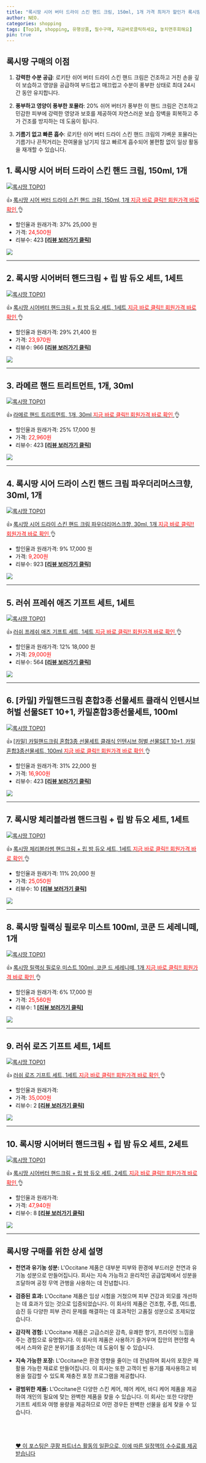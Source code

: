```yaml
---
title: "록시땅 시어 버터 드라이 스킨 핸드 크림, 150ml, 1개 가격 최저가 할인가 록시땅 최저가 추천 제품 비교"
author: NEO.
categories: shopping
tags: [Top10, shopping, 유행상품, 필수구매, 지금바로클릭하세요, 놓치면후회해요]
pin: true
---
```

## 록시땅 구매의 이점
1. **강력한 수분 공급**: 로키탄 쉬어 버터 드라이 스킨 핸드 크림은 건조하고 거친 손을 깊이 보습하고 영양을 공급하여 부드럽고 매끄럽고 수분이 풍부한 상태로 최대 24시간 동안 유지합니다.


2. **풍부하고 영양이 풍부한 포뮬라**: 20% 쉬어 버터가 풍부한 이 핸드 크림은 건조하고 민감한 피부에 강력한 영양과 보호를 제공하여 자연스러운 보습 장벽을 회복하고 추가 건조를 방지하는 데 도움이 됩니다.


3. **기름기 없고 빠른 흡수**: 로키탄 쉬어 버터 드라이 스킨 핸드 크림의 가벼운 포뮬라는 기름기나 끈적거리는 잔여물을 남기지 않고 빠르게 흡수되어 불편함 없이 일상 활동을 재개할 수 있습니다.

   

## 1. 록시땅 시어 버터 드라이 스킨 핸드 크림, 150ml, 1개

[![록시땅 TOP01](https://thumbnail8.coupangcdn.com/thumbnails/remote/490x490ex/image/retail/images/200092066347349-d4905d5a-eeba-4fb9-82ca-5153766e1428.jpg)](https://link.coupang.com/re/AFFSDP?lptag=AF3617701&subid=GithubCoopas&pageKey=6550070267&traceid=V0-153&itemId=17207508813&vendorItemId=82029477021)


👍 [록시땅 시어 버터 드라이 스킨 핸드 크림, 150ml, 1개 <font color=red> 지금 바로 클릭!! 회원가격 바로 확인 </font> ](https://link.coupang.com/re/AFFSDP?lptag=AF3617701&subid=GithubCoopas&pageKey=6550070267&traceid=V0-153&itemId=17207508813&vendorItemId=82029477021) 👌 


- 할인율과 원래가격: 37%  25,000   원
- 가격: <span style='color:red'>24,500원</span>
- 리뷰수: 423  [**[리뷰 보러가기 클릭]**](https://link.coupang.com/re/AFFSDP?lptag=AF3617701&subid=GithubCoopas&pageKey=6550070267&traceid=V0-153&itemId=17207508813&vendorItemId=82029477021)

[![](/discount_price.png)](https://link.coupang.com/re/AFFSDP?lptag=AF3617701&subid=GithubCoopas&pageKey=6550070267&traceid=V0-153&itemId=17207508813&vendorItemId=82029477021)

---


   

## 2. 록시땅 시어버터 핸드크림 + 립 밤 듀오 세트, 1세트

[![록시땅 TOP01](https://thumbnail8.coupangcdn.com/thumbnails/remote/490x490ex/image/retail/images/120042713102678-f0255713-a8b6-4974-8b85-d41201edef40.jpg)](https://link.coupang.com/re/AFFSDP?lptag=AF3617701&subid=GithubCoopas&pageKey=6729627290&traceid=V0-153&itemId=15675972869&vendorItemId=82891437019)


👍 [록시땅 시어버터 핸드크림 + 립 밤 듀오 세트, 1세트 <font color=red> 지금 바로 클릭!! 회원가격 바로 확인 </font> ](https://link.coupang.com/re/AFFSDP?lptag=AF3617701&subid=GithubCoopas&pageKey=6729627290&traceid=V0-153&itemId=15675972869&vendorItemId=82891437019) 👌 


- 할인율과 원래가격: 29%  21,400   원
- 가격: <span style='color:red'>23,970원</span>
- 리뷰수: 966  [**[리뷰 보러가기 클릭]**](https://link.coupang.com/re/AFFSDP?lptag=AF3617701&subid=GithubCoopas&pageKey=6729627290&traceid=V0-153&itemId=15675972869&vendorItemId=82891437019)

[![](/discount_price.png)](https://link.coupang.com/re/AFFSDP?lptag=AF3617701&subid=GithubCoopas&pageKey=6729627290&traceid=V0-153&itemId=15675972869&vendorItemId=82891437019)

---


   

## 3. 라메르 핸드 트리트먼트, 1개, 30ml

[![록시땅 TOP01](https://thumbnail10.coupangcdn.com/thumbnails/remote/490x490ex/image/vendor_inventory/e4c3/c2e0d7b46a8f523b440f55a43f33838d721abfe20859412c0db506f9a3c0.jpg)](https://link.coupang.com/re/AFFSDP?lptag=AF3617701&subid=GithubCoopas&pageKey=7687103090&traceid=V0-153&itemId=20546437501&vendorItemId=87622833256)


👍 [라메르 핸드 트리트먼트, 1개, 30ml <font color=red> 지금 바로 클릭!! 회원가격 바로 확인 </font> ](https://link.coupang.com/re/AFFSDP?lptag=AF3617701&subid=GithubCoopas&pageKey=7687103090&traceid=V0-153&itemId=20546437501&vendorItemId=87622833256) 👌 


- 할인율과 원래가격: 25%  17,000   원
- 가격: <span style='color:red'>22,960원</span>
- 리뷰수: 423  [**[리뷰 보러가기 클릭]**](https://link.coupang.com/re/AFFSDP?lptag=AF3617701&subid=GithubCoopas&pageKey=7687103090&traceid=V0-153&itemId=20546437501&vendorItemId=87622833256)

[![](/discount_price.png)](https://link.coupang.com/re/AFFSDP?lptag=AF3617701&subid=GithubCoopas&pageKey=7687103090&traceid=V0-153&itemId=20546437501&vendorItemId=87622833256)

---


   

## 4. 록시땅 시어 드라이 스킨 핸드 크림 파우더리머스크향, 30ml, 1개

[![록시땅 TOP01](https://thumbnail10.coupangcdn.com/thumbnails/remote/490x490ex/image/rs_quotation_api/yxymjga9/7f06e7aa27a44bc295de37d225f4df9a.jpg)](https://link.coupang.com/re/AFFSDP?lptag=AF3617701&subid=GithubCoopas&pageKey=6550070267&traceid=V0-153&itemId=14619055852&vendorItemId=81860728765)


👍 [록시땅 시어 드라이 스킨 핸드 크림 파우더리머스크향, 30ml, 1개 <font color=red> 지금 바로 클릭!! 회원가격 바로 확인 </font> ](https://link.coupang.com/re/AFFSDP?lptag=AF3617701&subid=GithubCoopas&pageKey=6550070267&traceid=V0-153&itemId=14619055852&vendorItemId=81860728765) 👌 


- 할인율과 원래가격: 9%  17,000   원
- 가격: <span style='color:red'>9,200원</span>
- 리뷰수: 923  [**[리뷰 보러가기 클릭]**](https://link.coupang.com/re/AFFSDP?lptag=AF3617701&subid=GithubCoopas&pageKey=6550070267&traceid=V0-153&itemId=14619055852&vendorItemId=81860728765)

[![](/discount_price.png)](https://link.coupang.com/re/AFFSDP?lptag=AF3617701&subid=GithubCoopas&pageKey=6550070267&traceid=V0-153&itemId=14619055852&vendorItemId=81860728765)

---


   

## 5. 러쉬 프레쉬 애즈 기프트 세트, 1세트

[![록시땅 TOP01](https://thumbnail6.coupangcdn.com/thumbnails/remote/490x490ex/image/retail/images/1891315463255946-da7bb207-74e1-42c7-8a1f-638c6624ea71.jpg)](https://link.coupang.com/re/AFFSDP?lptag=AF3617701&subid=GithubCoopas&pageKey=5815711833&traceid=V0-153&itemId=10021262759&vendorItemId=77304242111)


👍 [러쉬 프레쉬 애즈 기프트 세트, 1세트 <font color=red> 지금 바로 클릭!! 회원가격 바로 확인 </font> ](https://link.coupang.com/re/AFFSDP?lptag=AF3617701&subid=GithubCoopas&pageKey=5815711833&traceid=V0-153&itemId=10021262759&vendorItemId=77304242111) 👌 


- 할인율과 원래가격: 12%  18,000   원
- 가격: <span style='color:red'>29,000원</span>
- 리뷰수: 564  [**[리뷰 보러가기 클릭]**](https://link.coupang.com/re/AFFSDP?lptag=AF3617701&subid=GithubCoopas&pageKey=5815711833&traceid=V0-153&itemId=10021262759&vendorItemId=77304242111)

[![](/discount_price.png)](https://link.coupang.com/re/AFFSDP?lptag=AF3617701&subid=GithubCoopas&pageKey=5815711833&traceid=V0-153&itemId=10021262759&vendorItemId=77304242111)

---


   

## 6. [카밀] 카밀핸드크림 혼합3종 선물세트 클래식 인텐시브 허벌 선물SET 10+1, 카밀혼합3종선물세트, 100ml

[![록시땅 TOP01](https://thumbnail7.coupangcdn.com/thumbnails/remote/490x490ex/image/vendor_inventory/1827/19038c2e6db079362a8ca201f3f6b7353ed20003ac8544029073724870fe.jpg)](https://link.coupang.com/re/AFFSDP?lptag=AF3617701&subid=GithubCoopas&pageKey=7597629464&traceid=V0-153&itemId=20090540844&vendorItemId=4372956336)


👍 [[카밀] 카밀핸드크림 혼합3종 선물세트 클래식 인텐시브 허벌 선물SET 10+1, 카밀혼합3종선물세트, 100ml <font color=red> 지금 바로 클릭!! 회원가격 바로 확인 </font> ](https://link.coupang.com/re/AFFSDP?lptag=AF3617701&subid=GithubCoopas&pageKey=7597629464&traceid=V0-153&itemId=20090540844&vendorItemId=4372956336) 👌 


- 할인율과 원래가격: 31%  22,000   원
- 가격: <span style='color:red'>16,900원</span>
- 리뷰수: 423  [**[리뷰 보러가기 클릭]**](https://link.coupang.com/re/AFFSDP?lptag=AF3617701&subid=GithubCoopas&pageKey=7597629464&traceid=V0-153&itemId=20090540844&vendorItemId=4372956336)

[![](/discount_price.png)](https://link.coupang.com/re/AFFSDP?lptag=AF3617701&subid=GithubCoopas&pageKey=7597629464&traceid=V0-153&itemId=20090540844&vendorItemId=4372956336)

---


   

## 7. 록시땅 체리블라썸 핸드크림 + 립 밤 듀오 세트, 1세트

[![록시땅 TOP01](https://thumbnail9.coupangcdn.com/thumbnails/remote/490x490ex/image/retail/images/1567119396936306-d0af1479-2c1d-463c-b350-b8111f3a6b36.jpg)](https://link.coupang.com/re/AFFSDP?lptag=AF3617701&subid=GithubCoopas&pageKey=6729626905&traceid=V0-153&itemId=15675971150&vendorItemId=87828927316)


👍 [록시땅 체리블라썸 핸드크림 + 립 밤 듀오 세트, 1세트 <font color=red> 지금 바로 클릭!! 회원가격 바로 확인 </font> ](https://link.coupang.com/re/AFFSDP?lptag=AF3617701&subid=GithubCoopas&pageKey=6729626905&traceid=V0-153&itemId=15675971150&vendorItemId=87828927316) 👌 


- 할인율과 원래가격: 11%  20,000   원
- 가격: <span style='color:red'>25,050원</span>
- 리뷰수: 10  [**[리뷰 보러가기 클릭]**](https://link.coupang.com/re/AFFSDP?lptag=AF3617701&subid=GithubCoopas&pageKey=6729626905&traceid=V0-153&itemId=15675971150&vendorItemId=87828927316)

[![](/discount_price.png)](https://link.coupang.com/re/AFFSDP?lptag=AF3617701&subid=GithubCoopas&pageKey=6729626905&traceid=V0-153&itemId=15675971150&vendorItemId=87828927316)

---


   

## 8. 록시땅 릴랙싱 필로우 미스트 100ml, 코쿤 드 세레니떼, 1개

[![록시땅 TOP01](https://thumbnail9.coupangcdn.com/thumbnails/remote/490x490ex/image/retail/images/437325978687810-194bf3cf-d6f3-4a72-8bf6-18c0d5406de3.jpg)](https://link.coupang.com/re/AFFSDP?lptag=AF3617701&subid=GithubCoopas&pageKey=1080326737&traceid=V0-153&itemId=2032430262&vendorItemId=70031882143)


👍 [록시땅 릴랙싱 필로우 미스트 100ml, 코쿤 드 세레니떼, 1개 <font color=red> 지금 바로 클릭!! 회원가격 바로 확인 </font> ](https://link.coupang.com/re/AFFSDP?lptag=AF3617701&subid=GithubCoopas&pageKey=1080326737&traceid=V0-153&itemId=2032430262&vendorItemId=70031882143) 👌 


- 할인율과 원래가격: 6%  17,000   원
- 가격: <span style='color:red'>25,560원</span>
- 리뷰수: 1  [**[리뷰 보러가기 클릭]**](https://link.coupang.com/re/AFFSDP?lptag=AF3617701&subid=GithubCoopas&pageKey=1080326737&traceid=V0-153&itemId=2032430262&vendorItemId=70031882143)

[![](/discount_price.png)](https://link.coupang.com/re/AFFSDP?lptag=AF3617701&subid=GithubCoopas&pageKey=1080326737&traceid=V0-153&itemId=2032430262&vendorItemId=70031882143)

---


   

## 9. 러쉬 로즈 기프트 세트, 1세트

[![록시땅 TOP01](https://thumbnail7.coupangcdn.com/thumbnails/remote/490x490ex/image/retail/images/302963711706173-552986c0-65bd-4e6c-803c-6dca5f0b749a.jpg)](https://link.coupang.com/re/AFFSDP?lptag=AF3617701&subid=GithubCoopas&pageKey=7435046943&traceid=V0-153&itemId=19319933178&vendorItemId=77304245535)


👍 [러쉬 로즈 기프트 세트, 1세트 <font color=red> 지금 바로 클릭!! 회원가격 바로 확인 </font> ](https://link.coupang.com/re/AFFSDP?lptag=AF3617701&subid=GithubCoopas&pageKey=7435046943&traceid=V0-153&itemId=19319933178&vendorItemId=77304245535) 👌 


- 할인율과 원래가격: 
- 가격: <span style='color:red'>35,000원</span>
- 리뷰수: 2  [**[리뷰 보러가기 클릭]**](https://link.coupang.com/re/AFFSDP?lptag=AF3617701&subid=GithubCoopas&pageKey=7435046943&traceid=V0-153&itemId=19319933178&vendorItemId=77304245535)

[![](/discount_price.png)](https://link.coupang.com/re/AFFSDP?lptag=AF3617701&subid=GithubCoopas&pageKey=7435046943&traceid=V0-153&itemId=19319933178&vendorItemId=77304245535)

---


   

## 10. 록시땅 시어버터 핸드크림 + 립 밤 듀오 세트, 2세트

[![록시땅 TOP01](https://thumbnail7.coupangcdn.com/thumbnails/remote/490x490ex/image/retail/images/4c28946f-2a6c-4fbc-8cdd-d39c614e52082307616330818033434.png)](https://link.coupang.com/re/AFFSDP?lptag=AF3617701&subid=GithubCoopas&pageKey=6729627290&traceid=V0-153&itemId=19518108963&vendorItemId=86287969962)


👍 [록시땅 시어버터 핸드크림 + 립 밤 듀오 세트, 2세트 <font color=red> 지금 바로 클릭!! 회원가격 바로 확인 </font> ](https://link.coupang.com/re/AFFSDP?lptag=AF3617701&subid=GithubCoopas&pageKey=6729627290&traceid=V0-153&itemId=19518108963&vendorItemId=86287969962) 👌 


- 할인율과 원래가격: 
- 가격: <span style='color:red'>47,940원</span>
- 리뷰수: 8  [**[리뷰 보러가기 클릭]**](https://link.coupang.com/re/AFFSDP?lptag=AF3617701&subid=GithubCoopas&pageKey=6729627290&traceid=V0-153&itemId=19518108963&vendorItemId=86287969962)

[![](/discount_price.png)](https://link.coupang.com/re/AFFSDP?lptag=AF3617701&subid=GithubCoopas&pageKey=6729627290&traceid=V0-153&itemId=19518108963&vendorItemId=86287969962)

---
## 록시땅 구매를 위한 상세 설명
* **천연과 유기농 성분:** L'Occitane 제품은 대부분 피부와 환경에 부드러운 천연과 유기농 성분으로 만들어집니다. 회사는 지속 가능하고 윤리적인 공급업체에서 성분을 조달하며 공정 무역 관행을 사용하는 데 전념합니다.


* **검증된 효과:** L'Occitane 제품은 임상 시험을 거쳤으며 피부 건강과 외모를 개선하는 데 효과가 있는 것으로 입증되었습니다. 이 회사의 제품은 건조함, 주름, 여드름, 습진 등 다양한 피부 관리 문제를 해결하는 데 효과적인 고품질 성분으로 조제되었습니다.


* **감각적 경험:** L'Occitane 제품은 고급스러운 감촉, 유쾌한 향기, 프라이빗 느낌을 주는 경험으로 유명합니다. 이 회사의 제품은 사용하기 즐거우며 집안의 편안함 속에서 스파와 같은 분위기를 조성하는 데 도움이 될 수 있습니다.


* **지속 가능한 포장:** L'Occitane은 환경 영향을 줄이는 데 전념하며 회사의 포장은 재활용 가능한 재료로 만들어집니다. 이 회사는 또한 고객이 빈 용기를 재사용하고 비용을 절감할 수 있도록 재충전 포장 프로그램을 제공합니다.


* **광범위한 제품:** L'Occitane은 다양한 스킨 케어, 헤어 케어, 바디 케어 제품을 제공하여 개인의 필요에 맞는 완벽한 제품을 찾을 수 있습니다. 이 회사는 또한 다양한 기프트 세트와 여행 용량을 제공하므로 어떤 경우든 완벽한 선물을 쉽게 찾을 수 있습니다.<br><br><br><br><br> [ ❤  이 포스팅은 쿠팡 파트너스 활동의 일환으로, 이에 따른 일정액의 수수료를 제공받습니다](https://link.coupang.com/a/bcEFyh)